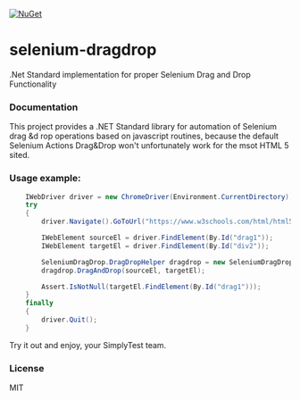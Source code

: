 [![NuGet](https://img.shields.io/badge/SeleniumDragDrop-1.0.1-blue)](https://www.nuget.org/packages/SeleniumDragDrop)

# selenium-dragdrop
.Net Standard implementation for proper Selenium Drag and Drop Functionality  

### Documentation

This project provides a .NET Standard library for automation of Selenium drag &d rop operations based on javascript routines, because the default Selenium Actions Drag&Drop won't unfortunately work for the msot HTML 5 sited.

### Usage example:

``` c# 
    IWebDriver driver = new ChromeDriver(Environment.CurrentDirectory);
    try
    {
        driver.Navigate().GoToUrl("https://www.w3schools.com/html/html5_draganddrop.asp");

        IWebElement sourceEl = driver.FindElement(By.Id("drag1"));
        IWebElement targetEl = driver.FindElement(By.Id("div2"));

        SeleniumDragDrop.DragDropHelper dragdrop = new SeleniumDragDrop.DragDropHelper(driver);
        dragdrop.DragAndDrop(sourceEl, targetEl);

        Assert.IsNotNull(targetEl.FindElement(By.Id("drag1")));
    }
    finally
    {
        driver.Quit();
    }
```

Try it out and enjoy, your SimplyTest team.


### License

MIT
